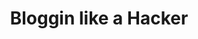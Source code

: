 ---
home: true
# heroImage: /hero.png
actionText: Get Started →
actionLink: /code/
features:
- title: Simplicity First
  details: Minimal setup with markdown-centered project structure helps you focus on writing.
- title: Vue-Powered
  details: Enjoy the dev experience of Vue + webpack, use Vue components in markdown, and develop custom themes with Vue.
- title: Performant
  details: VuePress generates pre-rendered static HTML for each page, and runs as an SPA once a page is loaded.
footer: MIT Licensed
title: Bloggin like a Hacker
lang: en-US
---